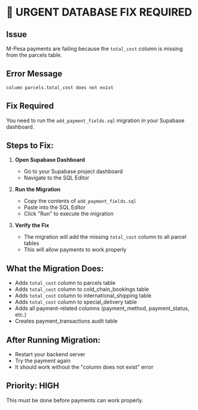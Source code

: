 # 🚨 URGENT DATABASE FIX REQUIRED

## Issue
M-Pesa payments are failing because the `total_cost` column is missing from the parcels table.

## Error Message
```
column parcels.total_cost does not exist
```

## Fix Required
You need to run the `add_payment_fields.sql` migration in your Supabase dashboard.

## Steps to Fix:

1. **Open Supabase Dashboard**
   - Go to your Supabase project dashboard
   - Navigate to the SQL Editor

2. **Run the Migration**
   - Copy the contents of `add_payment_fields.sql`
   - Paste into the SQL Editor
   - Click "Run" to execute the migration

3. **Verify the Fix**
   - The migration will add the missing `total_cost` column to all parcel tables
   - This will allow payments to work properly

## What the Migration Does:
- Adds `total_cost` column to parcels table
- Adds `total_cost` column to cold_chain_bookings table  
- Adds `total_cost` column to international_shipping table
- Adds `total_cost` column to special_delivery table
- Adds all payment-related columns (payment_method, payment_status, etc.)
- Creates payment_transactions audit table

## After Running Migration:
- Restart your backend server
- Try the payment again
- It should work without the "column does not exist" error

## Priority: HIGH
This must be done before payments can work properly.

